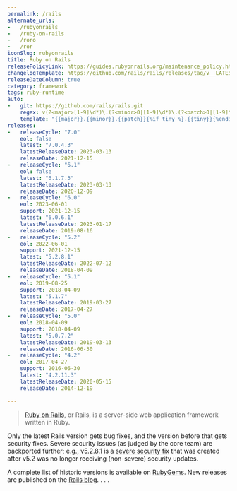 ```yaml
---
permalink: /rails
alternate_urls:
-   /rubyonrails
-   /ruby-on-rails
-   /roro
-   /ror
iconSlug: rubyonrails
title: Ruby on Rails
releasePolicyLink: https://guides.rubyonrails.org/maintenance_policy.html
changelogTemplate: https://github.com/rails/rails/releases/tag/v__LATEST__
releaseDateColumn: true
category: framework
tags: ruby-runtime
auto:
-   git: https://github.com/rails/rails.git
    regex: v(?<major>[1-9]\d*)\.(?<minor>0|[1-9]\d*)\.(?<patch>0|[1-9]\d*)(\.(?<tiny>0|[1-9]\d*))?$
    template: "{{major}}.{{minor}}.{{patch}}{%if tiny %}.{{tiny}}{%endif%}"
releases:
-   releaseCycle: "7.0"
    eol: false
    latest: "7.0.4.3"
    latestReleaseDate: 2023-03-13
    releaseDate: 2021-12-15
-   releaseCycle: "6.1"
    eol: false
    latest: "6.1.7.3"
    latestReleaseDate: 2023-03-13
    releaseDate: 2020-12-09
-   releaseCycle: "6.0"
    eol: 2023-06-01
    support: 2021-12-15
    latest: "6.0.6.1"
    latestReleaseDate: 2023-01-17
    releaseDate: 2019-08-16
-   releaseCycle: "5.2"
    eol: 2022-06-01
    support: 2021-12-15
    latest: "5.2.8.1"
    latestReleaseDate: 2022-07-12
    releaseDate: 2018-04-09
-   releaseCycle: "5.1"
    eol: 2019-08-25
    support: 2018-04-09
    latest: "5.1.7"
    latestReleaseDate: 2019-03-27
    releaseDate: 2017-04-27
-   releaseCycle: "5.0"
    eol: 2018-04-09
    support: 2018-04-09
    latest: "5.0.7.2"
    latestReleaseDate: 2019-03-13
    releaseDate: 2016-06-30
-   releaseCycle: "4.2"
    eol: 2017-04-27
    support: 2016-06-30
    latest: "4.2.11.3"
    latestReleaseDate: 2020-05-15
    releaseDate: 2014-12-19

---
```


>[Ruby on Rails](https://rubyonrails.org/), or Rails, is a server-side web application framework written in Ruby.

Only the latest Rails version gets bug fixes, and the version before that gets security fixes. Severe security issues (as judged by the core team) are backported further; e.g., v5.2.8.1 is a [severe security fix](https://rubyonrails.org/2022/7/12/Rails-Versions-7-0-3-1-6-1-6-1-6-0-5-1-and-5-2-8-1-have-been-released) that was created after v5.2 was no longer receiving (non-severe) security updates.

A complete list of historic versions is available on [RubyGems](https://rubygems.org/gems/rails/versions). New releases are published on the [Rails blog](https://rubyonrails.org/category/releases).
.
.
.
